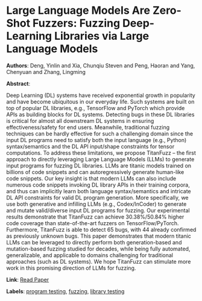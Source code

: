 # Large Language Models Are Zero-Shot Fuzzers: Fuzzing Deep-Learning Libraries via Large Language Models

**Authors**: Deng, Yinlin and Xia, Chunqiu Steven and Peng, Haoran and Yang, Chenyuan and Zhang, Lingming

**Abstract**:

Deep Learning (DL) systems have received exponential growth in popularity and have become ubiquitous in our everyday life. Such systems are built on top of popular DL libraries, e.g., TensorFlow and PyTorch which provide APIs as building blocks for DL systems. Detecting bugs in these DL libraries is critical for almost all downstream DL systems in ensuring effectiveness/safety for end users. Meanwhile, traditional fuzzing techniques can be hardly effective for such a challenging domain since the input DL programs need to satisfy both the input language (e.g., Python) syntax/semantics and the DL API input/shape constraints for tensor computations.  To address these limitations, we propose TitanFuzz – the first approach to directly leveraging Large Language Models (LLMs) to generate input programs for fuzzing DL libraries. LLMs are titanic models trained on billions of code snippets and can autoregressively generate human-like code snippets. Our key insight is that modern LLMs can also include numerous code snippets invoking DL library APIs in their training corpora, and thus can implicitly learn both language syntax/semantics and intricate DL API constraints for valid DL program generation. More specifically, we use both generative and infilling LLMs (e.g., Codex/InCoder) to generate and mutate valid/diverse input DL programs for fuzzing. Our experimental results demonstrate that TitanFuzz can achieve 30.38\%/50.84\% higher code coverage than state-of-the-art fuzzers on TensorFlow/PyTorch. Furthermore, TitanFuzz is able to detect 65 bugs, with 44 already confirmed as previously unknown bugs.  This paper demonstrates that modern titanic LLMs can be leveraged to directly perform both generation-based and mutation-based fuzzing studied for decades, while being fully automated, generalizable, and applicable to domains challenging for traditional approaches (such as DL systems). We hope TitanFuzz can stimulate more work in this promising direction of LLMs for fuzzing.

**Link**: [Read Paper](https://doi.org/10.1145/3597926.3598067)

**Labels**: [program testing](../../labels/program_testing.md), [fuzzing](../../labels/fuzzing.md), [library testing](../../labels/library_testing.md)
